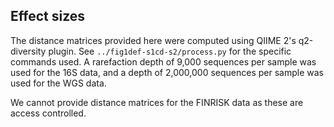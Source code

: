 Effect sizes
------------

The distance matrices provided here were computed using QIIME 2's q2-diversity
plugin. See `../fig1def-s1cd-s2/process.py` for the specific commands used. A
rarefaction depth of 9,000 sequences per sample was used for the 16S data, and
a depth of 2,000,000 sequences per sample was used for the WGS data.

We cannot provide distance matrices for the FINRISK data as these are access
controlled.
